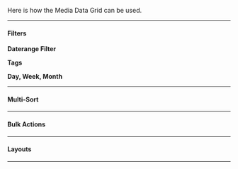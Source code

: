 Here is how the Media Data Grid can be used.

---

#### Filters

**Daterange Filter**

**Tags**

**Day, Week, Month**

---

#### Multi-Sort

---


#### Bulk Actions

---

#### Layouts

---
